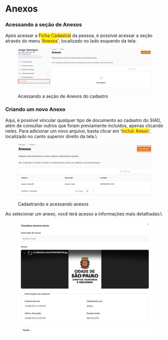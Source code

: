# Anexos

### Acessando a seção de Anexos

Após acessar a <mark style="color:purple;">Ficha Cadastral</mark> da pessoa, é possível acessar a seção através do menu <mark style="color:purple;">'Anexos</mark>', localizado no lado esquerdo da tela:

<figure><img src="../.gitbook/assets/image (2) (1) (1) (1) (1) (1) (1) (1) (1) (1) (1) (1) (1) (1) (1) (1) (1) (1) (1) (1) (1).png" alt=""><figcaption><p>Acessando a seção de Anexos do cadastro</p></figcaption></figure>

### Criando um novo Anexo

Aqui, é possível vincular qualquer tipo de documento ao cadastro do SIAD, além de consultar outros que foram previamente incluídos, apenas clicando neles. Para adicionar um novo arquivo, basta clicar em '<mark style="color:purple;">Incluir Anexo</mark>', localizado no canto superior direito da tela.\


<figure><img src="../.gitbook/assets/image (2) (1) (1) (1) (1) (1) (1) (1) (1) (1) (1) (1) (1) (1) (1) (1) (1) (1) (1) (1) (1) (1).png" alt=""><figcaption><p>Cadastrando e acessando anexos </p></figcaption></figure>

Ao selecionar um anexo, você terá acesso a informações mais detalhadas:\


<figure><img src="../.gitbook/assets/image (4) (1) (1) (1) (1) (1) (1) (1) (1) (1) (1) (1).png" alt=""><figcaption></figcaption></figure>
